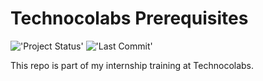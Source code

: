 # Technocolabs Prerequisites

!['Project Status'](https://img.shields.io/badge/Project%20Status-Completed-green)
!['Last Commit'](https://img.shields.io/github/last-commit/ismael616/Technocolabs-Prerequisites-Machine-Learning-Explainability)

This repo is part of my internship training at Technocolabs.


